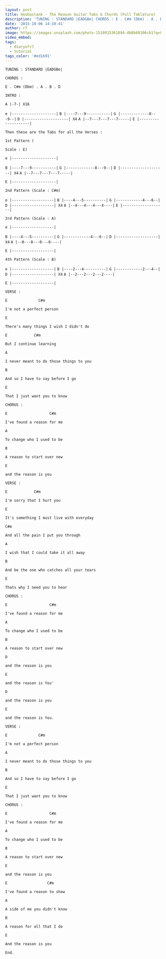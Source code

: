 ```yaml
---
layout: post
title: Hoobastank - The Reason Guitar Tabs & Chords (Full Tablature)
description: 'TUNING : STANDARD |EADGBe| CHORDS : E . C#m (Dbm) . A . B . D INTRO :A&nbsp;|-7-| X16e |--------------------|B |----7---9-----------|G |------------...'
date: '2015-10-06 14:38:41'
author: r7
image: https://images.unsplash.com/photo-1510915361894-db8b60106cb1?q=80&w=2940&auto=format&fit=crop&ixlib=rb-4.1.0&ixid=M3wxMjA3fDB8MHxwaG90by1wYWdlfHx8fGVufDB8fHx8fA%3D%3D
video_embed:
tags:
  - diaryofr7
  - tutorial
tags_color: '#ed1691'
---
```

`TUNING : STANDARD |EADGBe|`

```
CHORDS :
```
`E . C#m (Dbm) . A . B . D`

```
INTRO :

A |-7-| X16
```
`e |--------------------|`
`B |----7---9-----------|`
`G |-------------8---9--|`
`D |--------------------| X4`
`A |--7---7---7---7-----|`
`E |--------------------|`

```
Then these are the Tabs for all the Verses :
```

```
1st Pattern (
```

```
Scale : E)

e |--------------------|
```

`B |----7---9-----------|`
`G |-------------8---9--|`
`D |--------------------| X4`
`A |--7---7---7---7-----|`

```
E |--------------------|
```

```
2nd Pattern (Scale : C#m)
```

`e |-------------------|`
`B |----4---5----------|`
`G |------------4---6--|`
`D |-------------------| X4`
`A |--4---4---4---4----|`
`E |-------------------|`

```
3rd Pattern (Scale : A)
```

```
e |-------------------|
```

`B |----4---5----------|`
`G |------------4---6--|`
`D |-------------------| X4`
`A |--0---0---0---0----|`

```
E |-------------------|

4th Pattern (Scale : B)
```

`e |-------------------|`
`B |----2---4----------|`
`G |------------2---4--|`
`D |-------------------| X4`
`A |--2---2---2---2----|`

```
E |-------------------|
```

```
VERSE :
```

```
E              C#m
```

`I'm not a perfect person`

```
E
```

`There's many things I wish I didn't do`

```
E            C#m
```

`But I continue learning`

```
A
```

`I never meant to do those things to you`

```
B
```

`And so I have to say before I go`

```
E
```

`That I just want you to know`

```
CHORUS :
```

```
E                   C#m
```

`I've found a reason for me`

```
A
```

`To change who I used to be`

```
B
```

`A reason to start over new`

```
E
```

`and the reason is you`

```
VERSE :
```

```
E            C#m
```

`I'm sorry that I hurt you`

```
E
```

`It's something I must live with everyday`

```
C#m
```

`And all the pain I put you through`

```
A
```

`I wish that I could take it all away`

```
B
```

`And be the one who catches all your tears`

```
E
```

`Thats why I need you to hear`

```
CHORUS :
```

```
E                   C#m
```

`I've found a reason for me`

```
A
```

`To change who I used to be`

```
B
```

`A reason to start over new`

```
D
```

`and the reason is you`

```
E
```

`and the reason is You'`

```
D
```

`and the reason is you`

```
E
```

`and the reason is You.`

`VERSE :`

```
E              C#m
```

`I'm not a perfect person`

```
A
```

`I never meant to do those things to you`

```
B
```

`And so I have to say before I go`

```
E
```

`That I just want you to know`

`CHORUS :`

```
E                   C#m
```

`I've found a reason for me`

```
A
```

`To change who I used to be`

```
B
```

`A reason to start over new`

```
E
```

```
and the reason is you
```

```
E                  C#m
```

`I've found a reason to show`

```
A
```

`A side of me you didn't know`

```
B
```

`A reason for all that I do`

```
E
```

```
And the reason is you
```

`End.`
